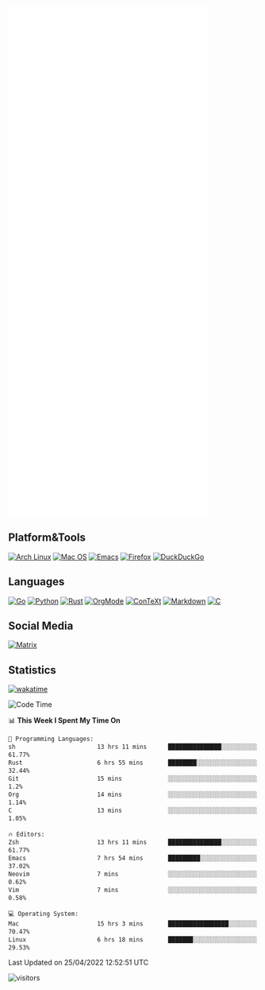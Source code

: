 ![Metrics](https://github.com/SteamedFish/SteamedFish/blob/master/github-metrics.svg)

## Platform&Tools

[![Arch Linux](https://img.shields.io/badge/ArchLinux-1793D1?logo=arch-linux&logoColor=fff&style=flat-square)](https://archlinux.org/)
[![Mac OS](https://img.shields.io/badge/MacOS-000000?style=flat-square&logo=macos&logoColor=F0F0F0)](https://www.apple.com/macos/)
[![Emacs](https://img.shields.io/badge/Emacs-%237F5AB6.svg?&style=flat-square&logo=gnu-emacs&logoColor=white)](https://www.gnu.org/software/emacs/)
[![Firefox](https://img.shields.io/badge/Firefox-FF7139?style=flat-square&logo=Firefox-Browser&logoColor=white)](https://firefox.com/)
[![DuckDuckGo](https://img.shields.io/badge/DuckDuckGo-DE5833?style=flat-square&logo=DuckDuckGo&logoColor=white)](https://duckduckgo.com/)

## Languages

[![Go](https://img.shields.io/badge/Golang-%2300ADD8.svg?style=flat-square&logo=go&logoColor=white)](https://golang.org/)
[![Python](https://img.shields.io/badge/Python-3670A0?style=flat-square&logo=python&logoColor=ffdd54)](https://www.python.org/)
[![Rust](https://img.shields.io/badge/Rust-%23000000.svg?style=flat-square&logo=rust&logoColor=white)](https://www.rust-lang.org/)
[![OrgMode](https://img.shields.io/badge/OrgMode-%23000000.svg?style=flat-square&logo=org&logoColor=white)](https://orgmode.org/)
[![ConTeXt](https://img.shields.io/badge/ConTeXt-%23008080.svg?style=flat-square&logo=latex&logoColor=white)](https://contextgarden.net/)
[![Markdown](https://img.shields.io/badge/MarkDown-%23000000.svg?style=flat-square&logo=markdown&logoColor=white)](https://daringfireball.net/projects/markdown/)
[![C](https://img.shields.io/badge/C-%2300599C.svg?style=flat-square&logo=c&logoColor=white)](https://www.iso.org/standard/74528.html)

## Social Media

[![Matrix](https://img.shields.io/badge/SteamedFish-2CA5E0?style=social&logo=matrix&logoColor=black)](https://matrix.to/#/@i:steamedfish.org)

## Statistics
[![wakatime](https://wakatime.com/badge/user/168280d6-fcf2-4b4f-ad3a-dc4612f35b38.svg)](https://wakatime.com/@168280d6-fcf2-4b4f-ad3a-dc4612f35b38)

<!--START_SECTION:waka-->
![Code Time](http://img.shields.io/badge/Code%20Time-1%2C776%20hrs%2012%20mins-blue)

📊 **This Week I Spent My Time On** 

```text
💬 Programming Languages: 
sh                       13 hrs 11 mins      ███████████████░░░░░░░░░░   61.77% 
Rust                     6 hrs 55 mins       ████████░░░░░░░░░░░░░░░░░   32.44% 
Git                      15 mins             ░░░░░░░░░░░░░░░░░░░░░░░░░   1.2% 
Org                      14 mins             ░░░░░░░░░░░░░░░░░░░░░░░░░   1.14% 
C                        13 mins             ░░░░░░░░░░░░░░░░░░░░░░░░░   1.05%

🔥 Editors: 
Zsh                      13 hrs 11 mins      ███████████████░░░░░░░░░░   61.77% 
Emacs                    7 hrs 54 mins       █████████░░░░░░░░░░░░░░░░   37.02% 
Neovim                   7 mins              ░░░░░░░░░░░░░░░░░░░░░░░░░   0.62% 
Vim                      7 mins              ░░░░░░░░░░░░░░░░░░░░░░░░░   0.58%

💻 Operating System: 
Mac                      15 hrs 3 mins       █████████████████░░░░░░░░   70.47% 
Linux                    6 hrs 18 mins       ███████░░░░░░░░░░░░░░░░░░   29.53%

```


 Last Updated on 25/04/2022 12:52:51 UTC
<!--END_SECTION:waka-->

![visitors](https://visitor-badge.laobi.icu/badge?page_id=SteamedFish.SteamedFish)

